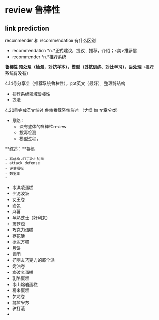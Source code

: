 # review 鲁棒性

## link prediction



recommender 和 recommendation 有什么区别

- recommendation  *n.*正式建议，提议；推荐，介绍；<美>推荐信
- recommender  *n.*推荐系统





**鲁棒性 预处理（检测，对抗样本），模型（对抗训练、对比学习），后处理**（推荐系统有没有）

4.14号分享会（推荐系统鲁棒性），ppt英文（最好），整理好结构

- 推荐系统领域鲁棒性
- 方法

4.30号完成英文综述 鲁棒推荐系统综述 （大纲 加 文章分类）

- 思路：
  - 没有整体的鲁棒性review
  - 投毒检测
  - 模型过程，

**综述：**投稿 

	- 有结构-归于攻击防御
	- attack defense
	- 评估指标
	- 数据集
	- 













- 冰淇凌蛋糕
- 芋泥波波
- 女王卷
- 欧包
- 麻薯
- 半熟芝士（好利来）
- 菠萝包
- 巧克力蛋糕
-  枣花酥
- 枣泥方糕
- 月饼
- 青团
- 好丽友巧克力的那个派
- 奶油卷
- 拿破仑蛋糕
- 乳酪蛋糕
- 冰山熔岩蛋糕
- 糯米蛋糕
- 梦龙卷
- 提拉米苏
- 驴打滚
- 
